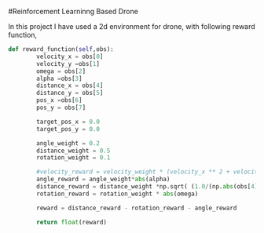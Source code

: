 #Reinforcement Learninng Based Drone

In this project I have used a 2d environment for drone, with following reward function,
```python
def reward_function(self,obs):
        velocity_x = obs[0]
        velocity_y =obs[1]
        omega = obs[2]
        alpha =obs[3]
        distance_x = obs[4]
        distance_y = obs[5]
        pos_x =obs[6]
        pos_y = obs[7]

        target_pos_x = 0.0
        target_pos_y = 0.0

        angle_weight = 0.2
        distance_weight = 0.5
        rotation_weight = 0.1

        #velocity_reward = velocity_weight * (velocity_x ** 2 + velocity_y ** 2)
        angle_reward = angle_weight*abs(alpha)
        distance_reward = distance_weight *np.sqrt( (1.0/(np.abs(obs[4])+0.1)) + (1.0/(np.abs(obs[5])+0.1)))
        rotation_reward = rotation_weight * abs(omega)

        reward = distance_reward - rotation_reward - angle_reward

        return float(reward)
```
